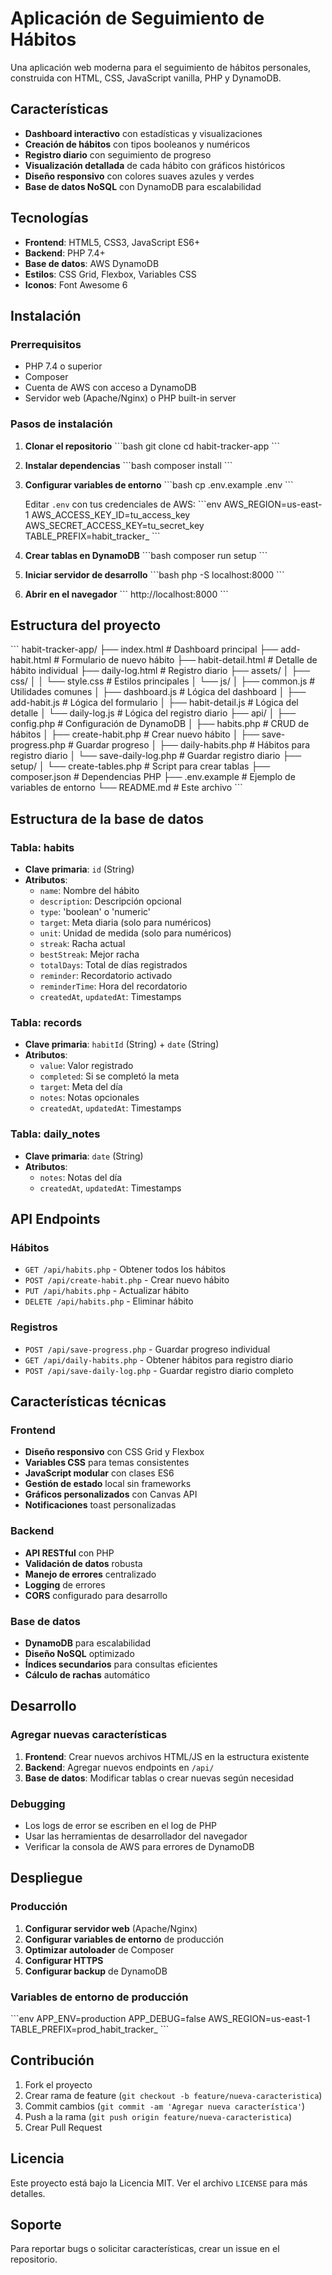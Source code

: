 # Aplicación de Seguimiento de Hábitos

Una aplicación web moderna para el seguimiento de hábitos personales, construida con HTML, CSS, JavaScript vanilla, PHP y DynamoDB.

## Características

- **Dashboard interactivo** con estadísticas y visualizaciones
- **Creación de hábitos** con tipos booleanos y numéricos
- **Registro diario** con seguimiento de progreso
- **Visualización detallada** de cada hábito con gráficos históricos
- **Diseño responsivo** con colores suaves azules y verdes
- **Base de datos NoSQL** con DynamoDB para escalabilidad

## Tecnologías

- **Frontend**: HTML5, CSS3, JavaScript ES6+
- **Backend**: PHP 7.4+
- **Base de datos**: AWS DynamoDB
- **Estilos**: CSS Grid, Flexbox, Variables CSS
- **Iconos**: Font Awesome 6

## Instalación

### Prerrequisitos

- PHP 7.4 o superior
- Composer
- Cuenta de AWS con acceso a DynamoDB
- Servidor web (Apache/Nginx) o PHP built-in server

### Pasos de instalación

1. **Clonar el repositorio**
   \`\`\`bash
   git clone <repository-url>
   cd habit-tracker-app
   \`\`\`

2. **Instalar dependencias**
   \`\`\`bash
   composer install
   \`\`\`

3. **Configurar variables de entorno**
   \`\`\`bash
   cp .env.example .env
   \`\`\`
   
   Editar `.env` con tus credenciales de AWS:
   \`\`\`env
   AWS_REGION=us-east-1
   AWS_ACCESS_KEY_ID=tu_access_key
   AWS_SECRET_ACCESS_KEY=tu_secret_key
   TABLE_PREFIX=habit_tracker_
   \`\`\`

4. **Crear tablas en DynamoDB**
   \`\`\`bash
   composer run setup
   \`\`\`

5. **Iniciar servidor de desarrollo**
   \`\`\`bash
   php -S localhost:8000
   \`\`\`

6. **Abrir en el navegador**
   \`\`\`
   http://localhost:8000
   \`\`\`

## Estructura del proyecto

\`\`\`
habit-tracker-app/
├── index.html              # Dashboard principal
├── add-habit.html          # Formulario de nuevo hábito
├── habit-detail.html       # Detalle de hábito individual
├── daily-log.html          # Registro diario
├── assets/
│   ├── css/
│   │   └── style.css       # Estilos principales
│   └── js/
│       ├── common.js       # Utilidades comunes
│       ├── dashboard.js    # Lógica del dashboard
│       ├── add-habit.js    # Lógica del formulario
│       ├── habit-detail.js # Lógica del detalle
│       └── daily-log.js    # Lógica del registro diario
├── api/
│   ├── config.php          # Configuración de DynamoDB
│   ├── habits.php          # CRUD de hábitos
│   ├── create-habit.php    # Crear nuevo hábito
│   ├── save-progress.php   # Guardar progreso
│   ├── daily-habits.php    # Hábitos para registro diario
│   └── save-daily-log.php  # Guardar registro diario
├── setup/
│   └── create-tables.php   # Script para crear tablas
├── composer.json           # Dependencias PHP
├── .env.example           # Ejemplo de variables de entorno
└── README.md              # Este archivo
\`\`\`

## Estructura de la base de datos

### Tabla: habits
- **Clave primaria**: `id` (String)
- **Atributos**:
  - `name`: Nombre del hábito
  - `description`: Descripción opcional
  - `type`: 'boolean' o 'numeric'
  - `target`: Meta diaria (solo para numéricos)
  - `unit`: Unidad de medida (solo para numéricos)
  - `streak`: Racha actual
  - `bestStreak`: Mejor racha
  - `totalDays`: Total de días registrados
  - `reminder`: Recordatorio activado
  - `reminderTime`: Hora del recordatorio
  - `createdAt`, `updatedAt`: Timestamps

### Tabla: records
- **Clave primaria**: `habitId` (String) + `date` (String)
- **Atributos**:
  - `value`: Valor registrado
  - `completed`: Si se completó la meta
  - `target`: Meta del día
  - `notes`: Notas opcionales
  - `createdAt`, `updatedAt`: Timestamps

### Tabla: daily_notes
- **Clave primaria**: `date` (String)
- **Atributos**:
  - `notes`: Notas del día
  - `createdAt`, `updatedAt`: Timestamps

## API Endpoints

### Hábitos
- `GET /api/habits.php` - Obtener todos los hábitos
- `POST /api/create-habit.php` - Crear nuevo hábito
- `PUT /api/habits.php` - Actualizar hábito
- `DELETE /api/habits.php` - Eliminar hábito

### Registros
- `POST /api/save-progress.php` - Guardar progreso individual
- `GET /api/daily-habits.php` - Obtener hábitos para registro diario
- `POST /api/save-daily-log.php` - Guardar registro diario completo

## Características técnicas

### Frontend
- **Diseño responsivo** con CSS Grid y Flexbox
- **Variables CSS** para temas consistentes
- **JavaScript modular** con clases ES6
- **Gestión de estado** local sin frameworks
- **Gráficos personalizados** con Canvas API
- **Notificaciones** toast personalizadas

### Backend
- **API RESTful** con PHP
- **Validación de datos** robusta
- **Manejo de errores** centralizado
- **Logging** de errores
- **CORS** configurado para desarrollo

### Base de datos
- **DynamoDB** para escalabilidad
- **Diseño NoSQL** optimizado
- **Índices secundarios** para consultas eficientes
- **Cálculo de rachas** automático

## Desarrollo

### Agregar nuevas características

1. **Frontend**: Crear nuevos archivos HTML/JS en la estructura existente
2. **Backend**: Agregar nuevos endpoints en `/api/`
3. **Base de datos**: Modificar tablas o crear nuevas según necesidad

### Debugging

- Los logs de error se escriben en el log de PHP
- Usar las herramientas de desarrollador del navegador
- Verificar la consola de AWS para errores de DynamoDB

## Despliegue

### Producción

1. **Configurar servidor web** (Apache/Nginx)
2. **Configurar variables de entorno** de producción
3. **Optimizar autoloader** de Composer
4. **Configurar HTTPS**
5. **Configurar backup** de DynamoDB

### Variables de entorno de producción

\`\`\`env
APP_ENV=production
APP_DEBUG=false
AWS_REGION=us-east-1
TABLE_PREFIX=prod_habit_tracker_
\`\`\`

## Contribución

1. Fork el proyecto
2. Crear rama de feature (`git checkout -b feature/nueva-caracteristica`)
3. Commit cambios (`git commit -am 'Agregar nueva característica'`)
4. Push a la rama (`git push origin feature/nueva-caracteristica`)
5. Crear Pull Request

## Licencia

Este proyecto está bajo la Licencia MIT. Ver el archivo `LICENSE` para más detalles.

## Soporte

Para reportar bugs o solicitar características, crear un issue en el repositorio.
